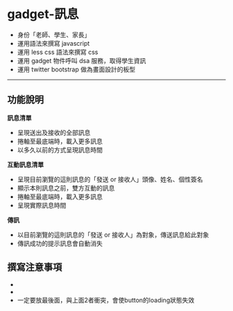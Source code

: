 gadget-訊息
==========================

* 身份「老師、學生、家長」
* 運用語法來撰寫 javascript
* 運用 less css 語法來撰寫 css
* 運用 gadget 物件呼叫 dsa 服務，取得學生資訊
* 運用 twitter bootstrap 做為畫面設計的板型


----------


功能說明
-------

**訊息清單**

 * 呈現送出及接收的全部訊息
 * 捲軸至最底端時，載入更多訊息
 * 以多久以前的方式呈現訊息時間

**互動訊息清單**

 * 呈現目前瀏覽的這則訊息的「發送 or 接收人」頭像、姓名、個性簽名
 * 顯示本則訊息之前，雙方互動的訊息
 * 捲軸至最底端時，載入更多訊息
 * 呈現實際訊息時間

**傳訊**

 * 以目前瀏覽的這則訊息的「發送 or 接收人」為對象，傳送訊息給此對象
 * 傳訊成功的提示訊息會自動消失


撰寫注意事項
-------

  * <script src="js/jquery.ui.touch-punch.min.js"></script>
  * <script src="js/facescroll.js"></script>
  * <script src="js/bootstrap.js"></script> 一定要放最後面，與上面2者衝突，會使button的loading狀態失效